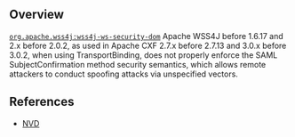 ## Overview
[`org.apache.wss4j:wss4j-ws-security-dom`](http://search.maven.org/#search%7Cga%7C1%7Ca%3A%22wss4j-ws-security-dom%22)
Apache WSS4J before 1.6.17 and 2.x before 2.0.2, as used in Apache CXF 2.7.x before 2.7.13 and 3.0.x before 3.0.2, when using TransportBinding, does not properly enforce the SAML SubjectConfirmation method security semantics, which allows remote attackers to conduct spoofing attacks via unspecified vectors.

## References
- [NVD](https://web.nvd.nist.gov/view/vuln/detail?vulnId=CVE-2014-3623)